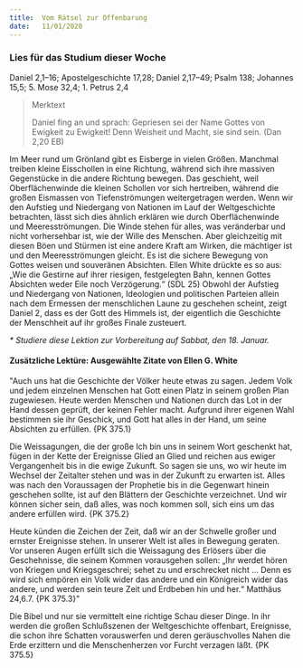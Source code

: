 ```yaml
---
title:  Vom Rätsel zur Offenbarung
date:   11/01/2020
---
```


### Lies für das Studium dieser Woche
Daniel 2,1–16; Apostelgeschichte 17,28; Daniel 2,17–49; Psalm 138; Johannes 15,5; 5. Mose 32,4; 1. Petrus 2,4

> <p>Merktext</p>
> Daniel fing an und sprach: Gepriesen sei der Name Gottes von Ewigkeit zu Ewigkeit! Denn Weisheit und Macht, sie sind sein. (Dan 2,20 EB)

Im Meer rund um Grönland gibt es Eisberge in vielen Größen. Manchmal treiben kleine Eisschollen in eine Richtung, während sich ihre massiven Gegenstücke in die andere Richtung bewegen. Das geschieht, weil Oberflächenwinde die kleinen Schollen vor sich hertreiben, während die großen Eismassen von Tiefenströmungen weitergetragen werden. Wenn wir den Aufstieg und Niedergang von Nationen im Lauf der Weltgeschichte betrachten, lässt sich dies ähnlich erklären wie durch Oberflächenwinde und Meeresströmungen. Die Winde stehen für alles, was veränderbar und nicht vorhersehbar ist, wie der Wille des Menschen. Aber gleichzeitig mit diesen Böen und Stürmen ist eine andere Kraft am Wirken, die mächtiger ist und den Meeresströmungen gleicht. Es ist die sichere Bewegung von Gottes weisen und souveränen Absichten. Ellen White drückte es so aus: „Wie die Gestirne auf ihrer riesigen, festgelegten Bahn, kennen Gottes Absichten weder Eile noch Verzögerung.“ (SDL 25) Obwohl der Aufstieg und Niedergang von Nationen, Ideologien und politischen Parteien allein nach dem Ermessen der menschlichen Laune zu geschehen scheint, zeigt Daniel 2, dass es der Gott des Himmels ist, der eigentlich die Geschichte der Menschheit auf ihr großes Finale zusteuert.

_* Studiere diese Lektion zur Vorbereitung auf Sabbat, den 18. Januar._

#### Zusätzliche Lektüre: Ausgewählte Zitate von Ellen G. White

"Auch uns hat die Geschichte der Völker heute etwas zu sagen. Jedem Volk und jedem einzelnen Menschen hat Gott einen Platz in seinem großen Plan zugewiesen. Heute werden Menschen und Nationen durch das Lot in der Hand dessen geprüft, der keinen Fehler macht. Aufgrund ihrer eigenen Wahl bestimmen sie ihr Geschick, und Gott hat alles in der Hand, um seine Absichten zu erfüllen. {PK 375.1}

Die Weissagungen, die der große Ich bin uns in seinem Wort geschenkt hat, fügen in der Kette der Ereignisse Glied an Glied und reichen aus ewiger Vergangenheit bis in die ewige Zukunft. So sagen sie uns, wo wir heute im Wechsel der Zeitalter stehen und was in der Zukunft zu erwarten ist. Alles was nach den Voraussagen der Prophetie bis in die Gegenwart hinein geschehen sollte, ist auf den Blättern der Geschichte verzeichnet. Und wir können sicher sein, daß alles, was noch kommen soll, sich eins um das andere erfüllen wird. {PK 375.2}

Heute künden die Zeichen der Zeit, daß wir an der Schwelle großer und ernster Ereignisse stehen. In unserer Welt ist alles in Bewegung geraten. Vor unseren Augen erfüllt sich die Weissagung des Erlösers über die Geschehnisse, die seinem Kommen vorausgehen sollen: „Ihr werdet hören von Kriegen und Kriegsgeschrei; sehet zu und erschrecket nicht ... Denn es wird sich empören ein Volk wider das andere und ein Königreich wider das andere, und werden sein teure Zeit und Erdbeben hin und her.“ Matthäus 24,6.7. {PK 375.3}"

Die Bibel und nur sie vermittelt eine richtige Schau dieser Dinge. In ihr werden die großen Schlußszenen der Weltgeschichte offenbart, Ereignisse, die schon ihre Schatten vorauswerfen und deren geräuschvolles Nahen die Erde erzittern und die Menschenherzen vor Furcht verzagen läßt. {PK 375.5}